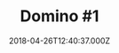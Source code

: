 ---
title: "Domino #1"
date: 2018-04-26T12:40:37.000Z
permalink: /almanac/books/2018-04-26-domino-1/index.html
customImage: 1031
---